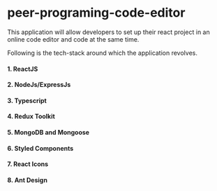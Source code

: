 # peer-programing-code-editor

This application will allow developers to set up their react project in an online code editor and code at the same time.

Following is the tech-stack around which the application revolves.

#### 1. ReactJS

#### 2. NodeJs/ExpressJs

#### 3. Typescript

#### 4. Redux Toolkit

#### 5. MongoDB and Mongoose

#### 6. Styled Components

#### 7. React Icons

#### 8. Ant Design
